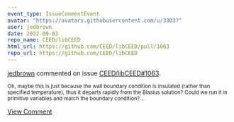 ```yaml
---
event_type: IssueCommentEvent
avatar: "https://avatars.githubusercontent.com/u/3303?"
user: jedbrown
date: 2022-09-03
repo_name: CEED/libCEED
html_url: https://github.com/CEED/libCEED/pull/1063
repo_url: https://github.com/CEED/libCEED
---
```


<a href='https://github.com/jedbrown' target='_blank'>jedbrown</a> commented on issue <a href='https://github.com/CEED/libCEED/pull/1063' target='_blank'>CEED/libCEED#1063</a>.

<small>Oh, maybe this is just because the wall boundary condition is insulated (rather than specified temperature), thus it departs rapidly from the Blasius solution? Could we run it in primitive variables and match the boundary condition?...</small>

<a href='https://github.com/CEED/libCEED/pull/1063' target='_blank'>View Comment</a>